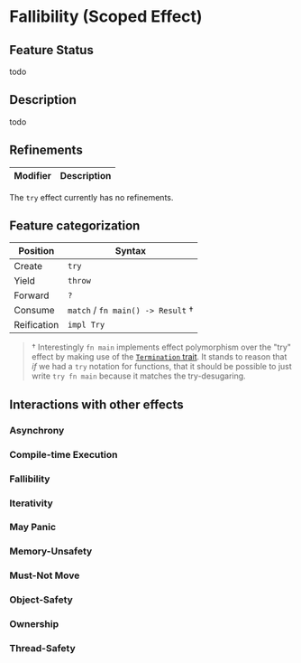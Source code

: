 # Fallibility (Scoped Effect)

## Feature Status

todo

## Description

todo

## Refinements

| Modifier | Description |
| -------- | ----------- |

The `try` effect currently has no refinements.

## Feature categorization

| Position    | Syntax                            |
| ----------- | --------------------------------- |
| Create      | `try`                             |
| Yield       | `throw`                           |
| Forward     | `?`                               |
| Consume     | `match` / `fn main() -> Result` † |
| Reification | `impl Try`                        |

> † Interestingly `fn main` implements effect polymorphism over the "try" effect
> by making use of the [`Termination` trait]. It stands to reason that _if_ we
> had a `try` notation for functions, that it should be possible to just write
> `try fn main` because it matches the try-desugaring.
 
[`Termination` trait]: https://doc.rust-lang.org/std/process/trait.Termination.html


## Interactions with other effects

### Asynchrony
### Compile-time Execution
### Fallibility
### Iterativity
### May Panic
### Memory-Unsafety
### Must-Not Move
### Object-Safety
### Ownership
### Thread-Safety

